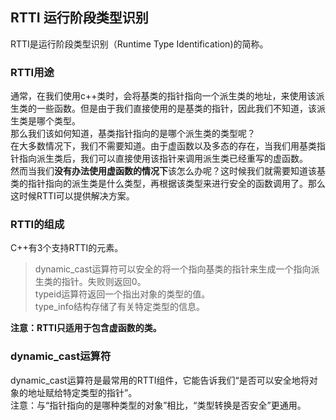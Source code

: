 ## RTTI 运行阶段类型识别
RTTI是运行阶段类型识别（Runtime Type Identification)的简称。   
### RTTI用途
通常，在我们使用c++类时，会将基类的指针指向一个派生类的地址，来使用该派生类的一些函数。但是由于我们直接使用的是基类的指针，因此我们不知道，该派生类是哪个类型。   
那么我们该如何知道，基类指针指向的是哪个派生类的类型呢？    
在大多数情况下，我们不需要知道。由于虚函数以及多态的存在，当我们用基类指针指向派生类后，我们可以直接使用该指针来调用派生类已经重写的虚函数。   
然而当我们**没有办法使用虚函数的情况下**该怎么办呢？这时候我们就需要知道该基类的指针指向的派生类是什么类型，再根据该类型来进行安全的函数调用了。那么这时候RTTI可以提供解决方案。   
### RTTI的组成
C++有3个支持RTTI的元素。   
> dynamic\_cast运算符可以安全的将一个指向基类的指针来生成一个指向派生类的指针。失败则返回0。   
> typeid运算符返回一个指出对象的类型的值。   
> type_info结构存储了有关特定类型的信息。   
   
**注意：RTTI只适用于包含虚函数的类。**   
### dynamic\_cast运算符
dynamic_cast运算符是最常用的RTTI组件，它能告诉我们“是否可以安全地将对象的地址赋给特定类型的指针”。  
注意：与“指针指向的是哪种类型的对象”相比，“类型转换是否安全”更通用。